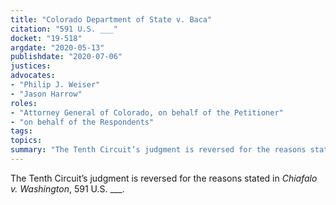 ```yaml
---
title: "Colorado Department of State v. Baca"
citation: "591 U.S. ___"
docket: "19-518"
argdate: "2020-05-13"
publishdate: "2020-07-06"
justices:
advocates:
- "Philip J. Weiser"
- "Jason Harrow"
roles:
- "Attorney General of Colorado, on behalf of the Petitioner"
- "on behalf of the Respondents"
tags:
topics:
summary: "The Tenth Circuit’s judgment is reversed for the reasons stated in Chiafalo v. Washington, 591 U.S. ___."
---
```

The Tenth Circuit’s judgment is reversed for the reasons stated in *Chiafalo v. Washington*, 591 U.S. ___.